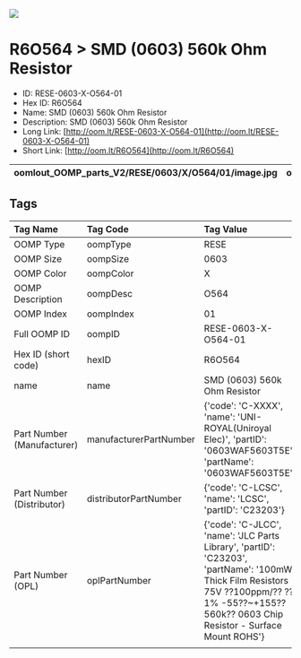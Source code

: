 


  
![][im]
# R6O564 > SMD (0603) 560k Ohm Resistor

- ID: RESE-0603-X-O564-01
- Hex ID: R6O564
- Name: SMD (0603) 560k Ohm Resistor
- Description: SMD (0603) 560k Ohm Resistor
- Long Link: [http://oom.lt/RESE-0603-X-O564-01](http://oom.lt/RESE-0603-X-O564-01)
- Short Link: [http://oom.lt/R6O564](http://oom.lt/R6O564)
  

|oomlout_OOMP_parts_V2/RESE/0603/X/O564/01/image.jpg|oomlout_OOMP_parts_V2/RESE/0603/X/O564/01/image_BOTTOM.jpg|oomlout_OOMP_parts_V2/RESE/0603/X/O564/01/image_RE.jpg||
| :---: | :---: | :---: | :---: |

## Tags
  

|Tag Name|Tag Code|Tag Value|
| :--- | :--- | :--- |
|OOMP Type|oompType|RESE|
|OOMP Size|oompSize|0603|
|OOMP Color|oompColor|X|
|OOMP Description|oompDesc|O564|
|OOMP Index|oompIndex|01|
|Full OOMP ID|oompID|RESE-0603-X-O564-01|
|Hex ID (short code)|hexID|R6O564|
|name|name|SMD (0603) 560k Ohm Resistor|
|Part Number (Manufacturer)|manufacturerPartNumber|{'code': 'C-XXXX', 'name': 'UNI-ROYAL(Uniroyal Elec)', 'partID': '0603WAF5603T5E', 'partName': '0603WAF5603T5E'}|
|Part Number (Distributor)|distributorPartNumber|{'code': 'C-LCSC', 'name': 'LCSC', 'partID': 'C23203'}|
|Part Number (OPL)|oplPartNumber|{'code': 'C-JLCC', 'name': 'JLC Parts Library', 'partID': 'C23203', 'partName': '100mW Thick Film Resistors 75V ??100ppm/?? ??1% -55??~+155?? 560k?? 0603  Chip Resistor - Surface Mount ROHS'}|
||||



[im]: RESE/0603/X/O564/01/image_450.jpg
